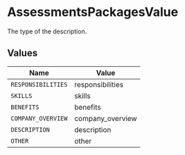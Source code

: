 # AssessmentsPackagesValue

The type of the description.


## Values

| Name               | Value              |
| ------------------ | ------------------ |
| `RESPONSIBILITIES` | responsibilities   |
| `SKILLS`           | skills             |
| `BENEFITS`         | benefits           |
| `COMPANY_OVERVIEW` | company_overview   |
| `DESCRIPTION`      | description        |
| `OTHER`            | other              |